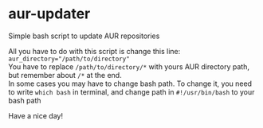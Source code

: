 # aur-updater
Simple bash script to update AUR repositories

All you have to do with this script is change this line:  
`aur_directory="/path/to/directory"`  
You have to replace `/path/to/directory/*` with yours AUR directory path, but remember about `/*` at the end.   
In some cases you may have to change bash path. To change it, you need to write `which bash` in terminal, and change path in `#!/usr/bin/bash` to your bash path

Have a nice day!

